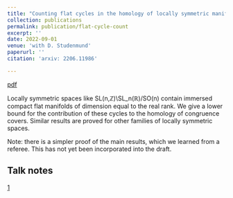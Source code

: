```yaml
---
title: "Counting flat cycles in the homology of locally symmetric manifolds"
collection: publications
permalink: publication/flat-cycle-count
excerpt: ''
date: 2022-09-01
venue: 'with D. Studenmund'
paperurl: ''
citation: 'arxiv: 2206.11986'

---
```


[pdf](http://bena-tshishiku.github.io/files/papers/flat-cycle-count.pdf)

Locally symmetric spaces like SL(n,ℤ)\SL_n(ℝ)/SO(n) contain immersed 
compact flat manifolds of dimension equal to the real rank. We give a 
lower bound for the contribution of these cycles to the homology of congruence 
covers. Similar results are proved for other families of locally symmetric spaces. 

Note: there is a simpler proof of the main results, which we learned from a referee. This has not yet been incorporated into the draft. 

## Talk notes 

[1](http://bena-tshishiku.github.io/files/talks/flat-cycle-count.pdf)
